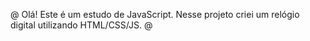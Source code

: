@ Olá! Este é um estudo de JavaScript. Nesse projeto criei um relógio digital utilizando HTML/CSS/JS. @
